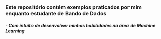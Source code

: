 ###  Este repositório contém exemplos praticados por mim enquanto estudante de Bando de Dados
##### - Com intuito de desenvolver minhas habilidades na área de Machine Learning

